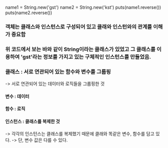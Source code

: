 name1 = String.new('gst')
name2 = String.new('kst')
puts(name1.reverse())
puts(name2.reverse())

### 객체는 클래스와 인스턴스로 구성되어 있고 클래와 인스턴와의 관계를 이해가 중요함

### 위 코드에서 보는 바와 같이 String이라는 클래스가 있었고 그 클래스를 이용하여 'gst'라는 정보를 가지고 있는 구체적인 인스턴스를 만들었음.

### 클래스 : 서로 연관되어 있는 함수와 변수를 그룹핑
-> 서로 연관되어 있는 데이터와 로직들을 그룹핑한 것

#### 변수 : 데이터
#### 함수 : 로직
#### 인스턴스 : 클래스를 복제한 것
-> 각각의 인스턴스는 클래스를 복제했기 때문에 클래와 똑같은 변수, 함수를 담고 있다.
-> 단, 변수 값은 다를 수 있다.

